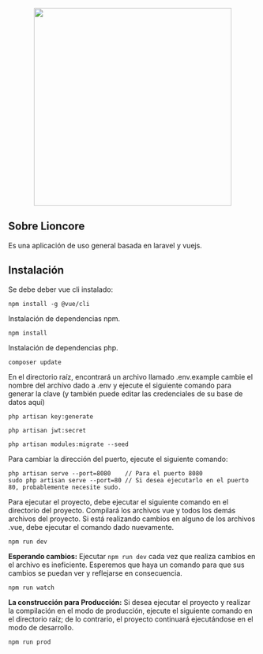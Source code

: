 
<p align="center"><img src="https://res.cloudinary.com/dtfbvvkyp/image/upload/v1566331377/laravel-logolockup-cmyk-red.svg" width="400"></p>

## Sobre Lioncore

Es una aplicación de uso general basada en laravel y vuejs.

## Instalación
Se debe deber vue cli instalado: 
```
npm install -g @vue/cli
```
Instalación de dependencias npm.
```
npm install
```
Instalación de dependencias php.
```
composer update
```
En el directorio raíz, encontrará un archivo llamado .env.example cambie el nombre del archivo dado a .env y ejecute el siguiente comando para generar la clave (y también puede editar las credenciales de su base de datos aquí)
```
php artisan key:generate
```
```
php artisan jwt:secret
```
```
php artisan modules:migrate --seed
```

Para cambiar la dirección del puerto, ejecute el siguiente comando:

```text
php artisan serve --port=8080    // Para el puerto 8080
sudo php artisan serve --port=80 // Si desea ejecutarlo en el puerto 80, probablemente necesite sudo.
```

Para ejecutar el proyecto, debe ejecutar el siguiente comando en el directorio del proyecto. Compilará los archivos vue y todos los demás archivos del proyecto. Si está realizando cambios en alguno de los archivos .vue, debe ejecutar el comando dado nuevamente.

```text
npm run dev
```
**Esperando cambios:**  Ejecutar `npm run dev` cada vez que realiza cambios en el archivo es ineficiente. Esperemos que haya un comando para que sus cambios se puedan ver y reflejarse en consecuencia.

```text
npm run watch
```


**La construcción para Producción:**  Si desea ejecutar el proyecto y realizar la compilación en el modo de producción, ejecute el siguiente comando en el directorio raíz; de lo contrario, el proyecto continuará ejecutándose en el modo de desarrollo.

```text
npm run prod
```
